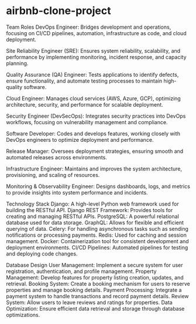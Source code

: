 # airbnb-clone-project
Team Roles
DevOps Engineer: Bridges development and operations, focusing on CI/CD pipelines, automation, infrastructure as code, and cloud deployment.

Site Reliability Engineer (SRE): Ensures system reliability, scalability, and performance by implementing monitoring, incident response, and capacity planning.

Quality Assurance (QA) Engineer: Tests applications to identify defects, ensure functionality, and automate testing processes to maintain high-quality software.

Cloud Engineer: Manages cloud services (AWS, Azure, GCP), optimizing architecture, security, and performance for scalable deployment.

Security Engineer (DevSecOps): Integrates security practices into DevOps workflows, focusing on vulnerability management and compliance.

Software Developer: Codes and develops features, working closely with DevOps engineers to optimize deployment and performance.

Release Manager: Oversees deployment strategies, ensuring smooth and automated releases across environments.

Infrastructure Engineer: Maintains and improves the system architecture, provisioning, and scaling of resources.

Monitoring & Observability Engineer: Designs dashboards, logs, and metrics to provide insights into system performance and incidents.

Technology Stack
Django: A high-level Python web framework used for building the RESTful API.
Django REST Framework: Provides tools for creating and managing RESTful APIs.
PostgreSQL: A powerful relational database used for data storage.
GraphQL: Allows for flexible and efficient querying of data.
Celery: For handling asynchronous tasks such as sending notifications or processing payments.
Redis: Used for caching and session management.
Docker: Containerization tool for consistent development and deployment environments.
CI/CD Pipelines: Automated pipelines for testing and deploying code changes.

Database Design
User Management: Implement a secure system for user registration, authentication, and profile management.
Property Management: Develop features for property listing creation, updates, and retrieval.
Booking System: Create a booking mechanism for users to reserve properties and manage booking details.
Payment Processing: Integrate a payment system to handle transactions and record payment details.
Review System: Allow users to leave reviews and ratings for properties.
Data Optimization: Ensure efficient data retrieval and storage through database optimizations.
